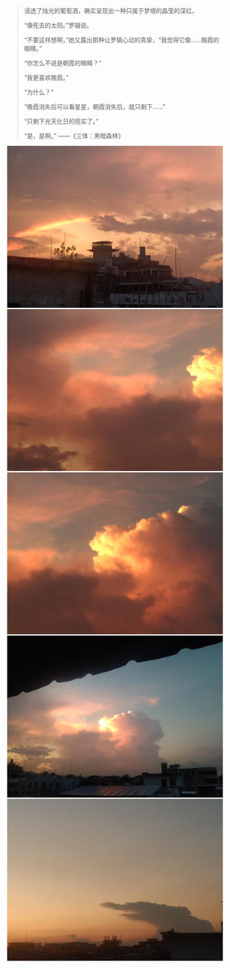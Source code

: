>浸透了烛光的葡萄酒，确实呈现出一种只属于梦境的晶莹的深红。
>
>“像死去的太阳。”罗辑说。
>
>“不要这样想啊，”她又露出那种让罗辑心动的真挚，“我觉得它像……晚霞的眼睛。”
>
>“你怎么不说是朝霞的眼睛？”
>
>“我更喜欢晚霞。”
>
>“为什么？”
>
>“晚霞消失后可以看星星，朝霞消失后，就只剩下……”
>
>“只剩下光天化日的现实了。”
>
>“是，是啊。”
>——《三体：黑暗森林》

![1](IMG_20230923_184358.jpg)
![2](IMG_20230923_184338.jpg)
![3](IMG_20230923_184311.jpg)
![4](IMG_20230923_184305.jpg)
![5](IMG_20230712_194442.jpg)